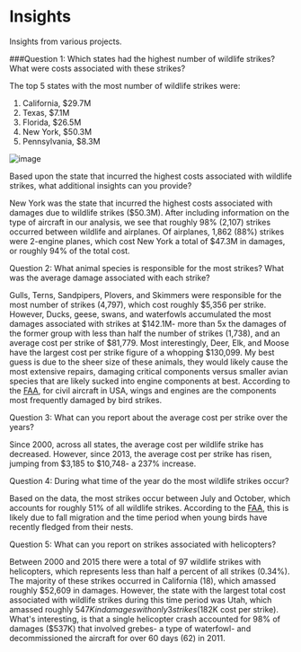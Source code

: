 # Insights
Insights from various projects.

###Question 1: Which states had the highest number of wildlife strikes? What were costs associated with these strikes?

The top 5 states with the most number of wildlife strikes were:
1. California, $29.7M
2. Texas, $7.1M
3. Florida, $26.5M
4. New York, $50.3M
5. Pennsylvania, $8.3M
   
![image](https://github.com/user-attachments/assets/969aea91-6ca1-4b31-88bd-04d259778407)

Based upon the state that incurred the highest costs associated with wildlife strikes, what additional insights can you provide?

New York was the state that incurred the highest costs associated with damages due to wildlife strikes ($50.3M). After including information on the type of aircraft in our analysis, we see that roughly 98% (2,107) strikes occurred between wildlife and airplanes. Of airplanes, 1,862 (88%) strikes were 2-engine planes, which cost New York a total of $47.3M in damages, or roughly 94% of the total cost.


Question 2: What animal species is responsible for the most strikes? What was the average damage associated with each strike?

Gulls, Terns, Sandpipers, Plovers, and Skimmers were responsible for the most number of strikes (4,797), which cost roughly $5,356 per strike. However, Ducks, geese, swans, and waterfowls accumulated the most damages associated with strikes at $142.1M- more than 5x the damages of the former group with less than half the number of strikes (1,738), and an average cost per strike of $81,779. Most interestingly, Deer, Elk, and Moose have the largest cost per strike figure of a whopping $130,099. My best guess is due to the sheer size of these animals, they would likely cause the most extensive repairs, damaging critical components versus smaller avian species that are likely sucked into engine components at best. According to the [FAA](https://www.faa.gov/airports/airport_safety/wildlife/faq), for civil aircraft in USA, wings and engines are the components most frequently damaged by bird strikes.


Question 3: What can you report about the average cost per strike over the years?  

Since 2000, across all states, the average cost per wildlife strike has decreased. However, since 2013, the average cost per strike has risen, jumping from $3,185 to $10,748- a 237% increase. 


Question 4: During what time of the year do the most wildlife strikes occur? 

Based on the data, the most strikes occur between July and October, which accounts for roughly 51% of all wildlife strikes. According to the [FAA](https://www.faa.gov/airports/airport_safety/wildlife/faq), this is likely due to fall migration and the time period when young birds have recently fledged from their nests.


Question 5: What can you report on strikes associated with helicopters?

Between 2000 and 2015 there were a total of 97 wildlife strikes with helicopters, which represents less than half a percent of all strikes (0.34%). The majority of these strikes occurred in California (18), which amassed roughly $52,609 in damages. However, the state with the largest total cost associated with wildlife strikes during this time period was Utah, which amassed roughly $547K in damages with only 3 strikes ($182K cost per strike). What's interesting, is that a single helicopter crash accounted for 98% of damages ($537K) that involved grebes- a type of waterfowl- and decommissioned the aircraft for over 60 days (62) in 2011.
